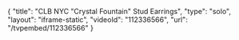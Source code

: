 {
    "title": "CLB NYC \"Crystal Fountain\"  Stud Earrings",
    "type": "solo",
    "layout": "iframe-static",
    "videoId": "112336566",
    "url": "\/tvpembed\/112336566"
}